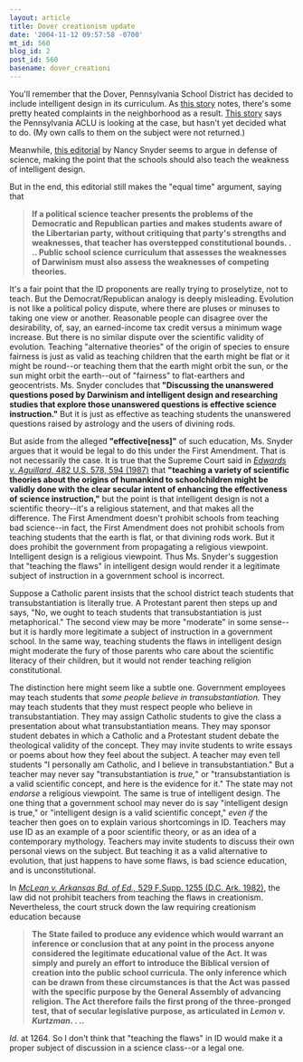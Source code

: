 ```yaml
---
layout: article
title: Dover creationism update
date: '2004-11-12 09:57:58 -0700'
mt_id: 560
blog_id: 2
post_id: 560
basename: dover_creationi
---
```

You'll remember that the Dover, Pennsylvania School District has decided to include intelligent design in its curriculum. As <a href="http://www.yorkdispatch.com/Stories/0,1413,138~10023~2508143,00.html">this story</a> notes, there's some pretty heated complaints in the neighborhood as a result.  <a href="http://www.philly.com/mld/philly/news/10156091.htm?1c">This story</a> says the Pennsylvania ACLU is looking at the case, but hasn't yet decided what to do.  (My own calls to them on the subject were not returned.) 

Meanwhile, <a href="http://www.rednova.com/news/display/?id=101291">this editorial</a> by Nancy Snyder seems to argue in defense of science, making the point that the schools should also teach the weakness of intelligent design. 

<!--more-->

But in the end, this editorial still makes the "equal time" argument, saying that<blockquote><b>If a political science teacher presents the problems of the Democratic and Republican parties and makes students aware of the Libertarian party, without critiquing that party's strengths and weaknesses, that teacher has overstepped constitutional bounds. . .. Public school science curriculum that assesses the weaknesses of Darwinism must also assess the weaknesses of competing theories.</b></blockquote>

It's a fair point that the ID proponents are really trying to proselytize, not to teach. But the Democrat/Republican analogy is deeply misleading. Evolution is not like a political policy dispute, where there are pluses or minuses to taking one view or another. Reasonable people can disagree over the desirability, of, say, an earned-income tax credit versus a minimum wage increase. But there is no similar dispute over the scientific validity of evolution. Teaching "alternative theories" of the origin of species to ensure fairness is just as valid as teaching children that the earth might be flat or it might be round--or teaching them that the earth might orbit the sun, or the sun might orbit the earth--out of "fairness" to flat-earthers and geocentrists. Ms. Snyder concludes that<b> "Discussing the unanswered questions posed by Darwinism and intelligent design and researching studies that explore those unanswered questions is effective science instruction."</b> But it is just as effective as teaching students the unanswered questions raised by astrology and the users of divining rods. 

But aside from the alleged<b> "effective[ness]"</b> of such education, Ms. Snyder argues that it would be legal to do this under the First Amendment. That is not necessarily the case. It is true that the Supreme Court said in <i><a href="http://caselaw.lp.findlaw.com/scripts/getcase.pl?navby=case&court=us&vol=482+&page=578#594">Edwards v. Aguillard,</i> 482 U.S. 578, 594 (1987)</a> that <b>"teaching a variety of scientific theories about the origins of humankind to schoolchildren might be validly done with the clear secular intent of enhancing the effectiveness of science instruction,"</b> but the point is that intelligent design is not a scientific theory--it's a religious statement, and that makes all the difference. The First Amendment doesn't prohibit schools from teaching bad science--in fact, the First Amendment does not prohibit schools from teaching students that the earth is flat, or that divining rods work. But it does prohibit the government from propagating a religious viewpoint. Intelligent design is a religious viewpoint. Thus Ms. Snyder's suggestion that "teaching the flaws" in intelligent design would render it a legitimate subject of instruction in a government school is incorrect.

Suppose a Catholic parent insists that the school district teach students that transubstantiation is literally true. A Protestant parent then steps up and says, "No, we ought to teach students that transubstantiation is just metaphorical." The second view may be more "moderate" in some sense--but it is hardly more legitimate a subject of instruction in a government school. In the same way, teaching students the flaws in intelligent design might moderate the fury of those parents who care about the scientific literacy of their children, but it would not render teaching religion constitutional.

The distinction here might seem like a subtle one. Government employees may teach students that <i>some people believe in transubstantiation.</i> They may teach students that they must respect people who believe in transubstantiation. They may assign Catholic students to give the class a presentation about what transubstantiation means. They may sponsor student debates in which a Catholic and a Protestant student debate the theological validity of the concept. They may invite students to write essays or poems about how they feel about the subject. A teacher may even tell students "I personally am Catholic, and I believe in transubstantiation." But a teacher may never say "transubstantiation is <i>true,</i>" or "transubstantiation is a valid scientific concept, and here is the evidence for it." The state may not <i>endorse</i> a religious viewpoint. The same is true of intelligent design. The one thing that a government school may never do is say "intelligent design is true," or "intelligent design is a valid scientific concept," <i>even if</i> the teacher then goes on to explain various shortcomings in ID. Teachers may use ID as an example of a poor scientific theory, or as an idea of a contemporary mythology. Teachers may invite students to discuss their own personal views on the subject. But teaching it as a valid alternative to evolution, that just happens to have some flaws, is bad science education, and is unconstitutional.

In <i><a href="http://mclean_project.home.att.net/#McLean%20v.%20Arkansas%20decision">McLean v. Arkansas Bd. of Ed.,</i> 529 F.Supp. 1255 (D.C. Ark. 1982)</a>, the law did not prohibit teachers from teaching the flaws in creationism. Nevertheless, the court struck down the law requiring creationism education because<blockquote><b>The State failed to produce any evidence which would warrant an inference or conclusion that at any point in the process anyone considered the legitimate educational value of the Act. It was simply and purely an effort to introduce the Biblical version of creation into the public school curricula. The only inference which can be drawn from these circumstances is that the Act was passed with the specific purpose by the General Assembly of advancing religion. The Act therefore fails the first prong of the three-pronged test, that of secular legislative purpose, as articulated in <i>Lemon v. Kurtzman</i>. . ..</b></blockquote>

<i>Id.</i> at 1264. So I don't think that "teaching the flaws" in ID would make it a proper subject of discussion in a science class--or a legal one.
